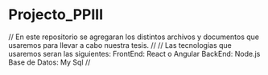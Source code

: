 # Projecto_PPIII
//
En este repositorio se agregaran los distintos archivos y documentos que usaremos para llevar a cabo nuestra tesis.
//
//
Las tecnologias que usaremos seran las siguientes:
FrontEnd: React o Angular
BackEnd: Node.js
Base de Datos: My Sql
//

